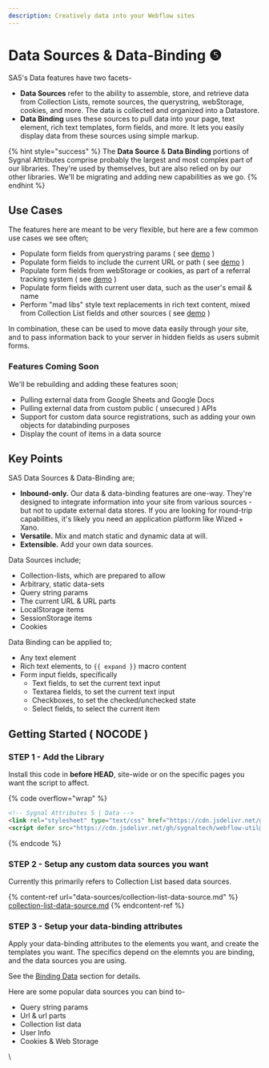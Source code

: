 ```yaml
---
description: Creatively data into your Webflow sites
---
```


# Data Sources & Data-Binding ❺

SA5's Data features have two facets-&#x20;

* **Data Sources** refer to the ability to assemble, store, and retrieve data from Collection Lists, remote sources, the querystring, webStorage, cookies, and more. The data is collected and organized into a Datastore.&#x20;
* **Data Binding** uses these sources to pull data into your page, text element, rich text templates, form fields, and more. It lets you easily display data from these sources using simple markup.&#x20;

{% hint style="success" %}
The **Data Source** & **Data Binding** portions of Sygnal Attributes comprise probably the largest and most complex part of our libraries. They're used by themselves, but are also relied on by our other libraries. We'll be migrating and adding new capabilities as we go.  &#x20;
{% endhint %}

## Use Cases

The features here are meant to be very flexible, but here are a few common use cases we see often;&#x20;

* Populate form fields from querystring params ( see [demo](https://data-binding.webflow.io/query?code=ID6079\&name=Trial+User+1\&color=blue\&accept=true) )
* Populate form fields to include the current URL or path ( see [demo](https://data-binding.webflow.io/url) )
* Populate form fields from webStorage or cookies, as part of a referral tracking system ( see [demo](https://data-binding.webflow.io/webstorage) )
* Populate form fields with current user data, such as the user's email & name
* Perform "mad libs" style text replacements in rich text content, mixed from Collection List fields and other sources ( see [demo](https://data-binding.webflow.io/cms) )&#x20;

In combination, these can be used to move data easily through your site, and to pass information back to your server in hidden fields as users submit forms.&#x20;

### Features Coming Soon

We'll be rebuilding and adding these features soon;&#x20;

* Pulling external data from Google Sheets and Google Docs
* Pulling external data from custom public ( unsecured ) APIs&#x20;
* Support for custom data source registrations, such as adding your own objects for databinding purposes&#x20;
* Display the count of items in a data source

## Key Points

SA5 Data Sources & Data-Binding are;&#x20;

* **Inbound-only.** Our data & data-binding features are one-way. They're designed to integrate information into your site from various sources - but not to update external data stores. If you are looking for round-trip capabilities, it's likely you need an application platform like Wized + Xano.&#x20;
* **Versatile.** Mix and match static and dynamic data at will.&#x20;
* **Extensible.** Add your own data sources.&#x20;

Data Sources include;

* Collection-lists, which are prepared to allow&#x20;
* Arbitrary, static data-sets
* Query string params
* The current URL & URL parts
* LocalStorage items
* SessionStorage items
* Cookies

Data Binding can be applied to;

* Any text element&#x20;
* Rich text elements, to `{{ expand }}` macro content&#x20;
* Form input fields, specifically
  * Text fields, to set the current text input
  * Textarea fields, to set the current text input
  * Checkboxes, to set the checked/unchecked state
  * Select fields, to select the current item&#x20;

## Getting Started ( NOCODE ) <a href="#getting-started-nocode" id="getting-started-nocode"></a>

### STEP 1 - Add the Library <a href="#step-1---add-the-library" id="step-1---add-the-library"></a>

Install this code in **before HEAD**, site-wide or on the specific pages you want the script to affect.

{% code overflow="wrap" %}
```html
<!-- Sygnal Attributes 5 | Data --> 
<link rel="stylesheet" type="text/css" href="https://cdn.jsdelivr.net/gh/sygnaltech/webflow-util@5.2.23/dist/css/webflow-data.css">
<script defer src="https://cdn.jsdelivr.net/gh/sygnaltech/webflow-util@5.2.23/dist/nocode/webflow-data.js"></script> 
```
{% endcode %}

### STEP 2 - Setup any custom data sources you want <a href="#step-2---setup-your-zap-and-link-your-webflow-form" id="step-2---setup-your-zap-and-link-your-webflow-form"></a>

Currently this primarily refers to Collection List based data sources.&#x20;

{% content-ref url="data-sources/collection-list-data-source.md" %}
[collection-list-data-source.md](data-sources/collection-list-data-source.md)
{% endcontent-ref %}

### STEP 3 - Setup your data-binding attributes <a href="#step-2---setup-your-zap-and-link-your-webflow-form" id="step-2---setup-your-zap-and-link-your-webflow-form"></a>

Apply your data-binding attributes to the elements you want, and create the templates you want. The specifics depend on the elemnts you are binding, and the data sources you are using.

See the [Binding Data](binding-data/) section for details.&#x20;

Here are some popular data sources you can bind to-

* Query string params
* Url & url parts
* Collection list data
* User Info&#x20;
* Cookies & Web Storage



\
